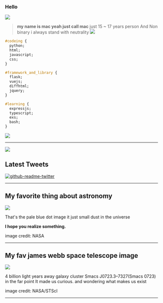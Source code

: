 ### Hello
![](https://komarev.com/ghpvc/?username=flamekung&label=Sussy%20profile%20views&color=ff69b4&style=flat)



> **my name is mac yeah just call mac**
> just 15 ~ 17 years person 
> And Non binary
> i always stand with neutrality
![](https://quotes-github-readme.vercel.app/api?type=vertical&theme=algolia&quote=I+don%27t+know+how+I+got+here+And+do+it+for+what+goal%2C+but+in+the+end+I+have+done+it+and+we+are+winner+if+not+too+weak.)

```css
#codeing {
  python;
  html;
  javascript;
  css;
}

#framework_and_library {
  flask;
  vuejs;
  diffhtml;
  jquery;
}

#learning {
  expressjs;
  typescript;
  exs;
  bash;
}
```

![](https://github-readme-stats.vercel.app/api/top-langs/?username=FlameKung&theme=tokyonight&hide_border=false&include_all_commits=true&count_private=false&layout=compact)

---


![](https://lanyard.cnrad.dev/api/829156179803504670?theme=dark&bg=f7c1f3&borderRadius=35px)



## Latest Tweets

  [![github-readme-twitter](https://github-readme-twitter.gazf.vercel.app/api?id=Ifeeling_2008&layout=wide)](https://twitter.com/Ifeeling_2008)






---


My favorite thing about astronomy
---
>>> 
![](https://d2pn8kiwq2w21t.cloudfront.net/original_images/jpegPIA00452.jpg)
 
 
That's the pale blue dot image it just small dust in the universe



**I hope you realize something.**

image credit: NASA



---


My fav james webb space telescope image
---

>>> 
![](STScI-01G8H1NK4W8CJYHF2DDFD1W0DQ.png)



4 billion light years away galaxy cluster Smacs J0723.3–7327(Smacs 0723) in the far point It made us curious. and wondering what makes us exist


image credit: NASA/STScI


---





